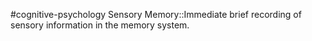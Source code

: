 #cognitive-psychology 
Sensory Memory::Immediate brief recording of sensory information in the memory system.
<!--SR:!2024-04-14,5,230-->